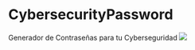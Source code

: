 # CybersecurityPassword
Generador de Contraseñas para tu Cyberseguridad
<img src="https://cdn.discordapp.com/attachments/1087057271776882721/1110338765936934972/generator.png">
